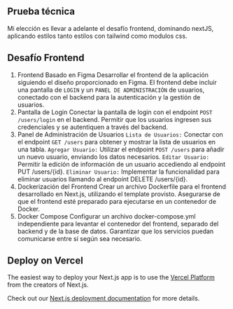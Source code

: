 ## Prueba técnica
Mi elección es llevar a adelante el desafío frontend, dominando nextJS, aplicando estilos tanto estilos con tailwind como modulos css.


## Desafío Frontend
1. Frontend Basado en Figma
Desarrollar el frontend de la aplicación siguiendo el diseño proporcionado en Figma.
El frontend debe incluir una pantalla de ``LOGIN`` y un ``PANEL DE ADMINISTRACIÓN`` de usuarios, conectado con el backend para la autenticación y la gestión de usuarios.
2. Pantalla de Login
Conectar la pantalla de login con el endpoint ``POST /users/login`` en el backend.
Permitir que los usuarios ingresen sus credenciales y se autentiquen a través del backend.
3. Panel de Administración de Usuarios
``Lista de Usuarios:``
Conectar con el endpoint ``GET /users`` para obtener y mostrar la lista de usuarios en una tabla.
``Agregar Usuario:``
Utilizar el endpoint ``POST /users`` para añadir un nuevo usuario, enviando los datos necesarios.
``Editar Usuario:``
Permitir la edición de información de un usuario accediendo al endpoint PUT /users/{id}.
``Eliminar Usuario:``
Implementar la funcionalidad para eliminar usuarios llamando al endpoint DELETE /users/{id}.
4. Dockerización del Frontend
Crear un archivo Dockerfile para el frontend desarrollado en Next.js, utilizando el template provisto.
Asegurarse de que el frontend esté preparado para ejecutarse en un contenedor de Docker.
5. Docker Compose
Configurar un archivo docker-compose.yml independiente para levantar el contenedor del frontend, separado del backend y de la base de datos.
Garantizar que los servicios puedan comunicarse entre sí según sea necesario.

## Deploy on Vercel

The easiest way to deploy your Next.js app is to use the [Vercel Platform](https://vercel.com/new?utm_medium=default-template&filter=next.js&utm_source=create-next-app&utm_campaign=create-next-app-readme) from the creators of Next.js.

Check out our [Next.js deployment documentation](https://nextjs.org/docs/deployment) for more details.
